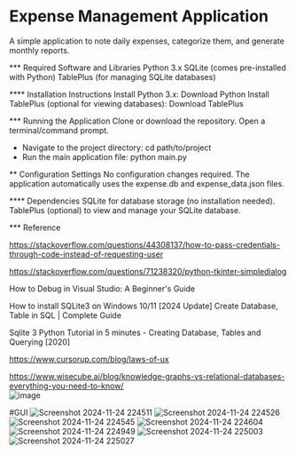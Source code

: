 # Expense Management Application 
A simple application to note daily expenses, categorize them, and generate monthly reports.

*** Required Software and Libraries
Python 3.x
SQLite (comes pre-installed with Python)
TablePlus (for managing SQLite databases)

**** Installation Instructions
Install Python 3.x: Download Python
Install TablePlus (optional for viewing databases): Download TablePlus

*** Running the Application
Clone or download the repository.
Open a terminal/command prompt.
- Navigate to the project directory: cd path/to/project
- Run the main application file:  python main.py

** Configuration Settings
No configuration changes required. The application automatically uses the expense.db and expense_data.json files.

**** Dependencies
SQLite for database storage (no installation needed).
TablePlus (optional) to view and manage your SQLite database.

*** Reference 

https://stackoverflow.com/questions/44308137/how-to-pass-credentials-through-code-instead-of-requesting-user

https://stackoverflow.com/questions/71238320/python-tkinter-simpledialog

How to Debug in Visual Studio: A Beginner's Guide  

How to install SQLite3 on Windows 10/11 [2024 Update] Create Database, Table in SQL | Complete Guide 

Sqlite 3 Python Tutorial in 5 minutes - Creating Database, Tables and Querying [2020] 

https://www.cursorup.com/blog/laws-of-ux     

https://www.wisecube.ai/blog/knowledge-graphs-vs-relational-databases-everything-you-need-to-know/         
![image](https://github.com/user-attachments/assets/8fcb6acd-9063-4b6f-8ba5-69f333d0b364)


#GUI 
![Screenshot 2024-11-24 224511](https://github.com/user-attachments/assets/5ae1b4b6-1dd1-46d9-8855-53e50152b700)
![Screenshot 2024-11-24 224526](https://github.com/user-attachments/assets/511e806c-98d3-4997-ae63-2e6ecc981284)
![Screenshot 2024-11-24 224545](https://github.com/user-attachments/assets/d4be4914-c1af-482f-8fb3-1c9a679a6b9e)
![Screenshot 2024-11-24 224604](https://github.com/user-attachments/assets/3c46c823-882a-4800-99ba-afadced26bc2)
![Screenshot 2024-11-24 224949](https://github.com/user-attachments/assets/9c2194a9-6991-4dcc-8309-39ebffae7b07)
![Screenshot 2024-11-24 225003](https://github.com/user-attachments/assets/b3440e49-3755-4bac-b3d8-e0d67092a4bb)
![Screenshot 2024-11-24 225027](https://github.com/user-attachments/assets/7b90c542-298e-4fdd-90db-34d8a5d4ab71)


